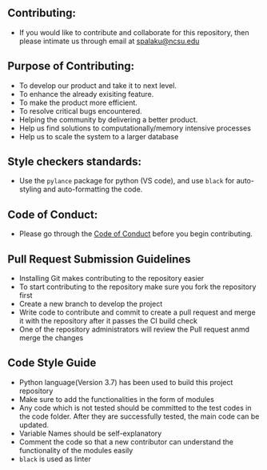 ## Contributing:

* If you would like to contribute and collaborate for this repository, then please intimate us through email at spalaku@ncsu.edu

## Purpose of Contributing:

* To develop our product and take it to next level.
* To enhance the already exisiting feature.
* To make the product more efficient.
* To resolve critical bugs encountered.
* Helping the community by delivering a better product.
* Help us find solutions to computationally/memory intensive processes
* Help us to scale the system to a larger database

## Style checkers standards:
* Use the `pylance` package for python (VS code), and use `black` for auto-styling and auto-formatting the code.


## Code of Conduct:

* Please go through the [Code of Conduct](https://github.com/SE-Fall2024/MovieRecommender/blob/master/CODE_OF_CONDUCT.md) before you begin contributing.

## Pull Request Submission Guidelines

* Installing Git makes contributing to the repository easier
* To start contributing to the repository make sure you fork the repository first
* Create a new branch to develop the project 
* Write code to contribute and commit to create a pull request and merge it with the repository after it passes the CI build check
* One of the repository administrators will review the Pull request anmd merge the changes

## Code Style Guide 

* Python language(Version 3.7) has been used to build this project repository
* Make sure to add the functionalities in the form of modules
* Any code which is not tested should be committed to the test codes in the code folder. After they are successfully tested, the  main code can be updated.
* Variable Names should be self-explanatory
* Comment the code so that a new contributor can understand the functionality of the modules easily
* `black` is used as linter








